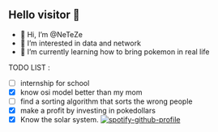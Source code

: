 ## Hello visitor 👋

- 👋 Hi, I’m @NeTeZe
- 👀 I’m interested in data and network
- 🌱 I’m currently learning how to bring pokemon in real life

TODO LIST : 
- [ ] internship for school
- [x] know osi model better than my mom 
- [ ] find a sorting algorithm that sorts the wrong people
- [x] make a profit by investing in pokedollars
- [x] Know the solar system. 
[![spotify-github-profile](https://spotify-github-profile.kittinanx.com/api/view?uid=2kx8xom17lvgv49xlwhunwzf9&cover_image=true&theme=natemoo-re&show_offline=false&background_color=121212&interchange=false&bar_color=53b14f&bar_color_cover=false)](https://github.com/kittinan/spotify-github-profile)
